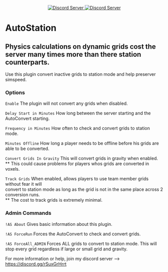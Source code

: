 <p align="center">
  <a href="https://discord.gg/rSuxGrHrrt">
    <img src="https://img.shields.io/badge/VERSION-1.1.0.w2t-red" alt="Discord Server">
  </a>
  <a href="https://discord.gg/rSuxGrHrrt">
    <img src="https://discordapp.com/api/guilds/1089078620829536269/widget.png?style=shield" alt="Discord Server">
  </a>
  </p> 

# AutoStation

## Physics calculations on dynamic grids cost the server many times more than there station counterparts.  
Use this plugin convert inactive grids to station mode and help preserver simspeed.  

### Options
```Enable``` The plugin will not convert any grids when disabled.  
  
```Delay Start in Minutes``` How long between the server starting and the AutoConvert starting.  
  
```Frequency in Minutes``` How often to check and convert grids to station mode.  
  
```Minutes Offline``` How long a player needs to be offline before his grids are able to be converted.  
  
```Convert Grids In Gravity``` This will convert grids in gravity when enabled.   
** This could cause problems for players whos grids are converted in voxels.  
  
```Track Grids``` When enabled, allows players to use team member grids without fear it will  
convert to station mode as long as the grid is not in the same place across 2 conversion runs.  
** The cost to track grids is extremely minimal.  

### Admin Commands  
```!AS About``` Gives basic information about this plugin.  
  
```!AS ForceRun``` Forces the AutoConvert to check and convert grids.  
  
```!AS ForceAll_ADMIN``` Forces ALL grids to convert to station mode.  This will stop every grid regardless if large or small grid and gravity.    

For more information or help, join my discord server --> https://discord.gg/rSuxGrHrrt
